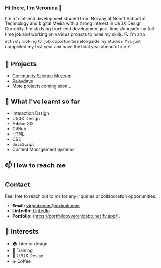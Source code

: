 ### Hi there, I'm Veronica  👋

I'm a front-end development student from Norway at Noroff School of Technology and Digital Media with a strong interest in UI/UX Design. Currently, I'm studying front-end development part-time alongside my full-time job and working on various projects to hone my skills. 🔍 I'm also actively looking for job opportunities alongside my studies. I've just completed my first year and have the final year ahead of me.⚡

## 🔭 Projects

- [Community Science Museum](https://github.com/Veronicabrun/Semester-Project-1)
- [Rainydays](https://github.com/Veronicabrun/Rainydays-JS)
- More projects coming soon...
  
## 🌱 What I've learnt so far

- Interaction Design
- UI/UX Design
- Adobe XD
- GitHub
- HTML
- CSS
- JavaScript
- Content Management Systems

## 📫 How to reach me

## Contact

Feel free to reach out to me for any inquiries or collaboration opportunities:
- **Email:** [vbpedersen@outlook.com](mailto:your-email@example.com)
- **LinkedIn:** [LinkedIn](https://linkedin.com/in/veronica-brun-pedersen-2860bb249)
- **Portfolio:** (https://portfoliobyveronicabp.netlify.app/).
  
## 🌟 Interests
- 🏠 Interior design
- 💪 Training
- 🎨 UI/UX Design
- ☕ Coffee
